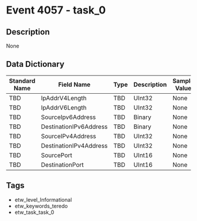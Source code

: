 # Event 4057 - task_0

## Description
None

## Data Dictionary
|Standard Name|Field Name|Type|Description|Sample Value|
|---|---|---|---|---|
|TBD|IpAddrV4Length|TBD|UInt32|None|None|
|TBD|IpAddrV6Length|TBD|UInt32|None|None|
|TBD|SourceIpv6Address|TBD|Binary|None|None|
|TBD|DestinationIPv6Address|TBD|Binary|None|None|
|TBD|SourceIPv4Address|TBD|UInt32|None|None|
|TBD|DestinationIPv4Address|TBD|UInt32|None|None|
|TBD|SourcePort|TBD|UInt16|None|None|
|TBD|DestinationPort|TBD|UInt16|None|None|

## Tags
* etw_level_Informational
* etw_keywords_teredo
* etw_task_task_0